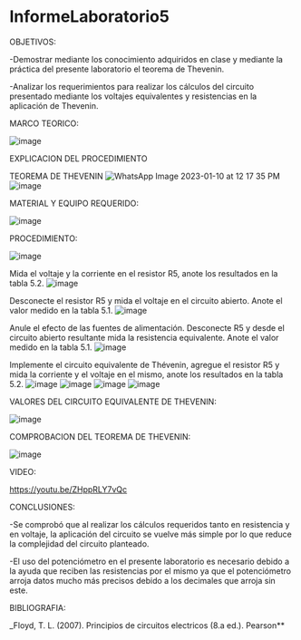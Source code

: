 # InformeLaboratorio5

OBJETIVOS:

-Demostrar mediante los conocimiento adquiridos en clase y mediante la práctica del presente laboratorio el teorema de Thevenin.

-Analizar los requerimientos para realizar los cálculos del circuito presentado mediante los voltajes equivalentes y  resistencias en la aplicación de Thevenin.

MARCO TEORICO:

![image](https://user-images.githubusercontent.com/116833736/211618909-b0914e61-6291-4451-b442-eb8c9006db4c.png)

EXPLICACION DEL PROCEDIMIENTO

TEOREMA DE THEVENIN
![WhatsApp Image 2023-01-10 at 12 17 35 PM](https://user-images.githubusercontent.com/116833736/211619264-455a4add-22d2-4d57-bd90-4a621f0bbd7c.jpeg)
![image](https://user-images.githubusercontent.com/116833736/211619279-694e6d36-09d4-4b56-8f55-48ec916e0fc2.png)

MATERIAL Y EQUIPO REQUERIDO:

![image](https://user-images.githubusercontent.com/116833736/211619451-be048c49-3c6b-48c0-b7eb-873e29a9b5c6.png)
 
PROCEDIMIENTO:

![image](https://user-images.githubusercontent.com/116833736/211619518-d6ad040c-6067-43e5-a045-8ac3e9c0fac9.png)

 Mida el voltaje y la corriente en el resistor R5, anote los resultados en la tabla 5.2.
![image](https://user-images.githubusercontent.com/116833736/211619695-8cbf0104-dce5-4fe2-8f16-33a18484d30e.png)

Desconecte el resistor R5 y mida el voltaje en el circuito abierto. Anote el valor medido en la tabla 5.1.
![image](https://user-images.githubusercontent.com/116833736/211619906-009b21c1-fcd3-4c16-9338-46a2cb2bca0b.png)

Anule el efecto de las fuentes de alimentación. Desconecte R5 y desde el circuito abierto resultante mida la resistencia equivalente. Anote el valor medido en la tabla 5.1.
![image](https://user-images.githubusercontent.com/116833736/211619980-c50d6ede-1147-43fc-9469-6ebc596ed9af.png)

Implemente el circuito equivalente de Thévenin, agregue el resistor R5 y mida la corriente y el voltaje en el mismo, anote los resultados en la tabla 5.2.
![image](https://user-images.githubusercontent.com/116833736/211620053-29cde8b9-b5f6-4ab2-ab2d-654708866913.png)
![image](https://user-images.githubusercontent.com/116833736/211620286-c84ca9ca-3e8a-4dfb-8954-1afd43bd9128.png)
![image](https://user-images.githubusercontent.com/116833736/211620323-9faed001-8316-4ecd-a6fd-33af6e7f0d04.png)
![image](https://user-images.githubusercontent.com/116833736/211620335-55d4af70-f262-4e66-afe3-8f64e96f29ea.png)

VALORES DEL CIRCUITO EQUIVALENTE DE THEVENIN:

![image](https://user-images.githubusercontent.com/116833736/211621872-0aac6c24-b6af-46d2-b1fc-215c9c5b1f30.png)

COMPROBACION DEL TEOREMA DE THEVENIN:

![image](https://user-images.githubusercontent.com/116833736/211622601-8a40a0e3-53f1-4fae-afd0-8481132dee25.png)

VIDEO:

https://youtu.be/ZHppRLY7vQc

CONCLUSIONES:

-Se comprobó que al realizar los cálculos requeridos tanto en resistencia y en voltaje, la aplicación del circuito se vuelve más simple por lo que reduce la complejidad del circuito planteado.

-El uso del potenciómetro en el presente laboratorio es necesario debido a la ayuda que reciben las resistencias por el mismo ya que el potenciómetro arroja datos mucho más precisos debido a los decimales que arroja sin este.

BIBLIOGRAFIA:

_Floyd, T. L. (2007). Principios de circuitos electricos (8.a ed.). Pearson**
